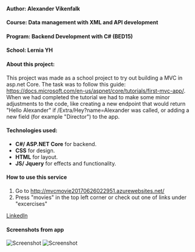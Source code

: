 
#### Author: Alexander Vikenfalk
#### Course: Data management with XML and API development
#### Program: Backend Development with C# (BED15)
#### School: Lernia YH

#### About this project: 
This project was made as a school project to try out building a MVC in asp.net Core. The task was to follow this guide: https://docs.microsoft.com/en-us/aspnet/core/tutorials/first-mvc-app/. When we had completed the tutorial we had to make some minor adjustments to the code, like creating a new endpoint that would return "Hello Alexander" if /Extra/Hey?name=Alexander was called, or adding a new field (for example "Director") to the app.

#### Technologies used: 
* **C#/ ASP.NET Core** for backend. 
* **CSS** for design.
* **HTML** for layout.
* **JS/ Jquery** for effects and functionality. 

#### How to use this service ####
1. Go to http://mvcmovie20170626022951.azurewebsites.net/
2. Press "movies" in the top left corner or check out one of links under "excercises"

[LinkedIn](https://de.linkedin.com/in/alexander-vikenfalk-6b993b42)

#### Screenshots from app ####
![Screenshot]([Imgur](http://i.imgur.com/BrT17kI.png))
![Screenshot]([Imgur](http://i.imgur.com/qAH9mZC.png))


